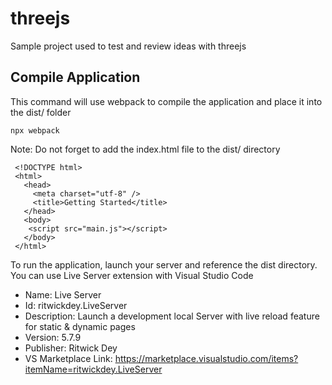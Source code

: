 # threejs
Sample project used to test and review ideas with threejs

## Compile Application

This command will use webpack to compile the application and place it into the dist/ folder
```
npx webpack 
```

Note: Do not forget to add the index.html file to the dist/ directory

```
 <!DOCTYPE html>
 <html>
   <head>
     <meta charset="utf-8" />
     <title>Getting Started</title>
   </head>
   <body>
    <script src="main.js"></script>
   </body>
 </html>
```

To run the application, launch your server and reference the dist directory. You can use Live Server extension with Visual Studio Code

-   Name: Live Server
-   Id: ritwickdey.LiveServer
-   Description: Launch a development local Server with live reload feature for static & dynamic pages
-   Version: 5.7.9
-   Publisher: Ritwick Dey
-   VS Marketplace Link: https://marketplace.visualstudio.com/items?itemName=ritwickdey.LiveServer